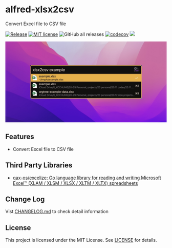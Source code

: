 # alfred-xlsx2csv

Convert Excel file to CSV file

[![Release](https://github.com/cage1016/alfred-xlsx2csv/actions/workflows/release.yml/badge.svg)](https://github.com/cage1016/alfred-xlsx2csv/actions/workflows/release.yml)
[![MIT license](https://img.shields.io/badge/License-MIT-blue.svg)](https://lbesson.mit-license.org/)
![GitHub all releases](https://img.shields.io/github/downloads/cage1016/alfred-xlsx2csv/total)
[![codecov](https://codecov.io/gh/cage1016/alfred-xlsx2csv/branch/master/graph/badge.svg)](https://codecov.io/gh/cage1016/alfred-xlsx2csv)
![](https://img.shields.io/badge/Alfred-5-blueviolet)

![](screenshots/demo.png)


## Features

- Convert Excel file to CSV file

## Third Party Libraries

- [qax-os/excelize: Go language library for reading and writing Microsoft Excel™ (XLAM / XLSM / XLSX / XLTM / XLTX) spreadsheets](https://github.com/qax-os/excelize)

## Change Log

Vist [CHANGELOG.md](CHANGELOG.md) to check detail information

## License
This project is licensed under the MIT License. See [LICENSE](LICENSE) for details.